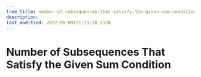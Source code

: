 ```yaml
---
tree_title: number-of-subsequences-that-satisfy-the-given-sum-condition
description: 
last_modified: 2022-06-09T21:23:28.2328
---
```


# Number of Subsequences That Satisfy the Given Sum Condition
